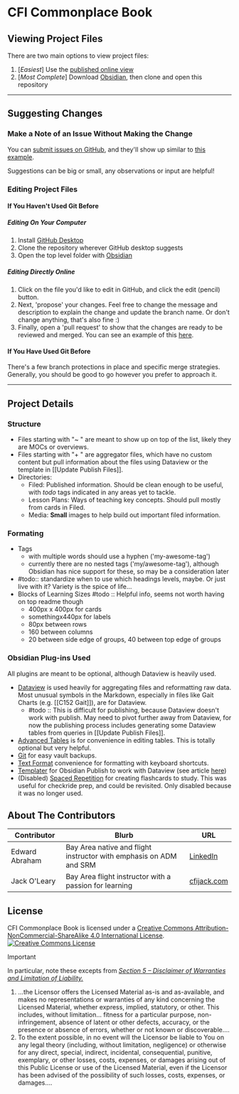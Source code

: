 # CFI Commonplace Book
## Viewing Project Files
There are two main options to view project files:
 1. [*Easiest*] Use the [published online view](https://publish.obsidian.md/cfi-commonplace-book/)
 2. [*Most Complete*] Download [Obsidian](https://obsidian.md/), then clone and open this repository

---

## Suggesting Changes
### Make a Note of an Issue Without Making the Change
You can [submit issues on GitHub](https://github.com/johnjackoleary/cfi-commonplace-book/issues), and they'll show up similar to [this example](https://github.com/johnjackoleary/cfi-commonplace-book/issues/10).

Suggestions can be big or small, any observations or input are helpful!

### Editing Project Files
#### If You Haven't Used Git Before
##### Editing On Your Computer
1. Install [GitHub Desktop](https://desktop.github.com)
2. Clone the repository wherever GitHub desktop suggests
3. Open the top level folder with [Obsidian](https://obsidian.md/)

##### Editing Directly Online
1. Click on the file you'd like to edit in GitHub, and click the edit (pencil) button.
2. Next, 'propose' your changes. Feel free to change the message and description to explain the change and update the branch name. Or don't change anything, that's also fine :)
3. Finally, open a 'pull request' to show that the changes are ready to be reviewed and merged. You can see an example of this [here](https://github.com/johnjackoleary/cfi-commonplace-book/pull/9).

#### If You Have Used Git Before
There's a few branch protections in place and specific merge strategies. Generally, you should be good to go however you prefer to approach it.

---

## Project Details
### Structure
- Files starting with "~ " are meant to show up on top of the list, likely they are MOCs or overviews. 
- Files starting with "+ " are aggregator files, which have no custom content but pull information about the files using Dataview or the template in [[Update Publish Files]].
- Directories:
	- Filed: Published information. Should be clean enough to be useful, with *todo* tags indicated in any areas yet to tackle.
	- Lesson Plans: Ways of teaching key concepts. Should pull mostly from cards in Filed.
	- Media: **Small** images to help build out important filed information.

### Formating
- Tags
	- with multiple words should use a hyphen ('my-awesome-tag')
	- currently there are no nested tags ('my/awesome-tag'), although Obsidian has nice support for these, so may be a consideration later
- #todo:: standardize when to use which headings levels, maybe. Or just live with it? Variety is the spice of life...
- Blocks of Learning Sizes #todo :: Helpful info, seems not worth having on top readme though
	- 400px x 400px for cards
	- somethingx440px for labels
	- 80px between rows
	- 160 between columns
	- 20 between side edge of groups, 40 between top edge of groups

### Obsidian Plug-ins Used
All plugins are meant to be optional, although Dataview is heavily used.
- [Dataview](https://github.com/blacksmithgu/obsidian-dataview) is used heavily for aggregating files and reformatting raw data. Most unusual symbols in the Markdown, especially in files like Gait Charts (e.g. [[C152 Gait]]), are for Dataview.
	- #todo :: This is difficult for publishing, because Dataview doesn't work with publish. May need to pivot further away from Dataview, for now the publishing process includes generating some Dataview tables from queries in [[Update Publish Files]].
- [Advanced Tables](https://github.com/tgrosinger/advanced-tables-obsidian) is for convenience in editing tables. This is totally optional but very helpful.
- [Git](https://github.com/denolehov/obsidian-git) for easy vault backups. 
- [Text Format](https://github.com/Benature/obsidian-text-format) convenience for formatting with keyboard shortcuts.
- [Templater](https://silentvoid13.github.io/Templater/) for Obsidian Publish to work with Dataview (see article [here](https://joschua.io/posts/2023/09/01/obsidian-publish-dataview/))
- (Disabled) [Spaced Repetition](https://github.com/st3v3nmw/obsidian-spaced-repetition) for creating flashcards to study. This was useful for checkride prep, and could be revisited. Only disabled because it was no longer used.

## About The Contributors
| Contributor    | Blurb                                                              | URL                                                              |
| -------------- | ------------------------------------------------------------------ | ---------------------------------------------------------------- |
| Edward Abraham | Bay Area native and flight instructor with emphasis on ADM and SRM | [LinkedIn](https://www.linkedin.com/in/edward-abraham-1ba117129) |
| Jack O'Leary   | Bay Area flight instructor with a passion for learning             | [cfijack.com](https://www.cfijack.com)                           |

## License
<span xmlns:dct="http://purl.org/dc/terms/" property="dct:title">CFI Commonplace Book</span> is licensed under a <a rel="license" href="http://creativecommons.org/licenses/by-nc-sa/4.0/">Creative Commons Attribution-NonCommercial-ShareAlike 4.0 International License</a>.
<a rel="license" href="http://creativecommons.org/licenses/by-nc-sa/4.0/"><img alt="Creative Commons License" style="border-width:0" src="https://i.creativecommons.org/l/by-nc-sa/4.0/88x31.png" /></a>

> [!important] 
> In particular, note these excepts from *[Section 5 – Disclaimer of Warranties and Limitation of Liability.](https://creativecommons.org/licenses/by-nc-sa/4.0/legalcode.en#s5)*
> 1. ...the Licensor offers the Licensed Material as-is and as-available, and makes no representations or warranties of any kind concerning the Licensed Material, whether express, implied, statutory, or other. This includes, without limitation... fitness for a particular purpose, non-infringement, absence of latent or other defects, accuracy, or the presence or absence of errors, whether or not known or discoverable....
> 2. To the extent possible, in no event will the Licensor be liable to You on any legal theory (including, without limitation, negligence) or otherwise for any direct, special, indirect, incidental, consequential, punitive, exemplary, or other losses, costs, expenses, or damages arising out of this Public License or use of the Licensed Material, even if the Licensor has been advised of the possibility of such losses, costs, expenses, or damages....